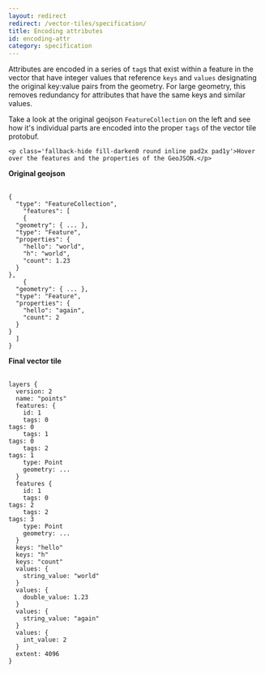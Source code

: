 ```yaml
---
layout: redirect
redirect: /vector-tiles/specification/
title: Encoding attributes
id: encoding-attr
category: specification
---
```


Attributes are encoded in a series of `tag`s that exist within a feature in the vector that have integer values that reference `keys` and `values` designating the original key:value pairs from the geometry. For large geometry, this removes redundancy for attributes that have the same keys and similar values.

<div id="js-example-encoding" class="js-example clearfix">
  <div class="js-example-header pad2">
    <p>Take a look at the original geojson <code>FeatureCollection</code> on the left and see how it's individual parts are encoded into the proper <code>tags</code> of the vector tile protobuf.</p>

    <p class='fallback-hide fill-darken0 round inline pad2x pad1y'>Hover over the features and the properties of the GeoJSON.</p>
  </div>

  <div class="js-example-body pad2 col12">
    <div class="col6 pad1"><strong>Original geojson</strong><br><br><pre><code>{
  "type": "FeatureCollection",
    "features": [
    <span class='feature' data-feat='1'>{
  "geometry": { ... },
  "type": "Feature",
  "properties": {
    <span class='attr gj' data-attr='1' data-key='hello' data-value='world'>"hello": "world",</span>
    <span class='attr gj' data-attr='2' data-key='h' data-value='world'>"h": "world",</span>
    <span class='attr gj' data-attr='3' data-key='count' data-value='1.23'>"count": 1.23</span>
  }
},</span>
    <span class='feature' data-feat='2'>{
  "geometry": { ... },
  "type": "Feature",
  "properties": {
    <span class='attr gj' data-attr='4' data-key='hello' data-value='again'>"hello": "again",</span>
    <span class='attr gj' data-attr='5' data-key='count' data-value='2'>"count": 2</span>
  }
}</span>
  ]
}
</code></pre></div>
    <div class="col6 pad1"><strong>Final vector tile<br><br></strong><pre><code>layers {
  version: 2
  name: "points"
  <span class='feat' id='feat1'>features: {
    id: 1
    <span class='tagset' id='attr1'><span class='tag-key'>tags: 0</span>
<span class='tag-value'>tags: 0</span></span>
    <span class='tagset' id='attr2'><span class='tag-key'>tags: 1</span>
<span class='tag-value'>tags: 0</span></span>
    <span class='tagset' id='attr3'><span class='tag-key'>tags: 2</span>
<span class='tag-value'>tags: 1</span></span>
    type: Point
    geometry: ...
  }</span>
  <span class='feat' id='feat2'>features {
    id: 1
    <span class='tagset' id='attr4'><span class='tag-key'>tags: 0</span>
<span class='tag-value'>tags: 2</span></span>
    <span class='tagset' id='attr5'><span class='tag-key'>tags: 2</span>
<span class='tag-value'>tags: 3</span></span>
    type: Point
    geometry: ...
  }</span>
  <span class='key' id='key-hello'>keys: "hello"</span>
  <span class='key' id='key-h'>keys: "h"</span>
  <span class='key' id='key-count'>keys: "count"</span>
  <span class='value' id='value-world'>values: {
    string_value: "world"
  }</span>
  <span class='value' id='value-1.23'>values: {
    double_value: 1.23
  }</span>
  <span class='value' id='value-again'>values: {
    string_value: "again"
  }</span>
  <span class='value' id='value-2'>values: {
    int_value: 2
  }</span>
  extent: 4096
}
      
</code></pre></div>
  </div>
</div>